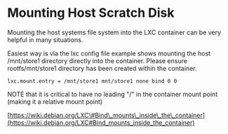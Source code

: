 # Mounting Host Scratch Disk

Mounting the host systems file system into the LXC container can be very helpful in many situations.

Easiest way is via the lxc config file example shows mounting the host /mnt/store1 directory directly into the container. Please ensure rootfs/mnt/store1 directory has been created within the container.

```text
lxc.mount.entry = /mnt/store1 mnt/store1 none bind 0 0

```

NOTE that it is critical to have no leading "/" in the container mount point \(making it a relative mount point\)

[https://wiki.debian.org/LXC\#Bind\_mounts\_inside\_the\_container](https://wiki.debian.org/LXC#Bind_mounts_inside_the_container)

